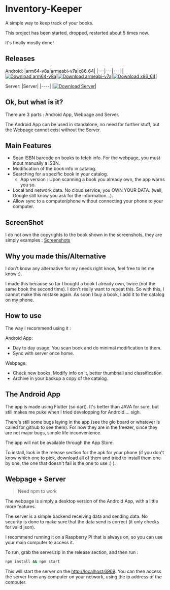 # Inventory-Keeper

A simple way to keep track of your books.

This project has been started, dropped, restarted about 5 times now.

It's finally mostly done!

## Releases

Android:
|arm64-v8a|armeabi-v7a|x86_64|
|---|---|---|
|[![Download arm64-v8a](https://img.shields.io/badge/dynamic/json.svg?label=download&url=https%3A%2F%2Fapi.github.com%2Frepos%2FLolnationCH%2FInventory-Keeper%2Freleases%2Flatest&query=%24.assets[0].name&style=for-the-badge)](https://github.com/LolnationCH/Inventory-Keeper/releases/latest/download/app-arm64-v8a-release.apk)|[![Download armeabi-v7a](https://img.shields.io/badge/dynamic/json.svg?label=download&url=https%3A%2F%2Fapi.github.com%2Frepos%2FLolnationCH%2FInventory-Keeper%2Freleases%2Flatest&query=%24.assets[1].name&style=for-the-badge)](https://github.com/LolnationCH/Inventory-Keeper/releases/latest/download/app-armeabi-v7a-release.apk)|[![Download x86_64](https://img.shields.io/badge/dynamic/json.svg?label=download&url=https%3A%2F%2Fapi.github.com%2Frepos%2FLolnationCH%2FInventory-Keeper%2Freleases%2Flatest&query=%24.assets[2].name&style=for-the-badge)](https://github.com/LolnationCH/Inventory-Keeper/releases/latest/download/app-x86_64-release.apk)|

Server:
|Server|
|----|
|[![Download Server](https://img.shields.io/badge/dynamic/json.svg?label=download&url=https%3A%2F%2Fapi.github.com%2Frepos%2FLolnationCH%2FInventory-Keeper%2Freleases%2Flatest&query=%24.assets[3].name&style=for-the-badge)](https://github.com/LolnationCH/Inventory-Keeper/releases/latest/download/server.zip)|

## Ok, but what is it?

There are 3 parts : Android App, Webpage and Server.

The Android App can be used in standalone, no need for further stuff, but the Webpage cannot exist without the Server.

## Main Features

- Scan ISBN barcode on books to fetch info. For the webpage, you must input manually a ISBN.
- Modification of the book info in catalog.
- Searching for a specific book in your catalog.
   - App version : Upon scanning a book you already own, the app warns you so.
- Local and network data. No cloud service, you OWN YOUR DATA. (well, Google still know you ask for the information...).
- Allow sync to a computer/phone without connecting your phone to your computer.

## ScreenShot

I do not own the copyrights to the book shown in the screenshots, they are simply examples : [Screenshots](screenshots\screenshots.md)

## Why you made this/Alternative

I don't know any alternative for my needs right know, feel free to let me know :).

I made this because so far I bought a book I already own, twice (not the same book the second time). I don't really want to repeat this. So with this, I cannot make this mistake again. As soon I buy a book, I add it to the catalog on my phone.

## How to use

The way I recommend using it :

Android App:
- Day to day usage. You scan book and do minimal modification to them.
- Sync with server once home.

Webpage:
- Check new books. Modify info on it, better thumbnail and classification.
- Archive in your backup a copy of the catalog.

## The Android App

The app is made using Flutter (so dart). It's better than JAVA for sure, but still makes me puke when I tried developping for Android.... sigh.

There's still some bugs laying in the app (see the glo board or whatever is called for github to see them). For now they are in the freezer, since they are not major bugs, simple life inconvenience.

The app will not be available through the App Store.

To install, look in the release section for the apk for your phone (if you don't know which one to pick, download all of them and tried to install them one by one, the one that doesn't fail is the one to use :) ).

## Webpage + Server

> Need npm to work

The webpage is simply a desktop version of the Android App, with a little more features.

The server is a simple backend receiving data and sending data. No security is done to make sure that the data send is correct (it only checks for valid json).

I recommend running it on a Raspberry Pi that is always on, so you can use your main computer to access it.

To run, grab the server.zip in the release section, and then run :

```bash
npm install && npm start
```

This will start the server on the [http://localhost:6969](http://localhost:6969). You can then access the server from any computer on your network, using the ip address of the computer.